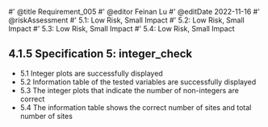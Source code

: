 #' @title Requirement_005
#' @editor Feinan Lu
#' @editDate 2022-11-16
#' @riskAssessment
#' 5.1: Low Risk, Small Impact
#' 5.2: Low Risk, Small Impact
#' 5.3: Low Risk, Small Impact
#' 5.4: Low Risk, Small Impact



## 4.1.5 Specification 5: integer_check

+ 5.1 Integer plots are successfully displayed
+ 5.2 Information table of the tested variables are successfully displayed
+ 5.3 The integer plots that indicate the number of non-integers are correct
+ 5.4 The information table shows the correct number of sites and total number of sites
